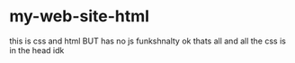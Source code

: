 # my-web-site-html

this is css and html BUT has no js funkshnalty ok thats all and all the css is
in the head idk
